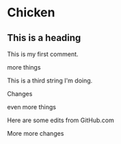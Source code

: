 # Chicken

## This is a heading 

This is my first comment.

more things

This is a third string I'm doing.

Changes

even more things

Here are some edits from GitHub.com

More more changes
